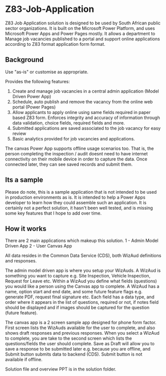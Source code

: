 # Z83-Job-Application
Z83 Job Application solution is designed to be used by South African public sector organizations. It is built on the Microsoft Power Platform, and uses Microsoft Power Apps and Power Pages mostly. It allows a department to Manage job vacancies published to a portal and support online applications according to Z83 format application form format.

## Background
Use "as-is" or customise as appropriate.

Provides the following features:
1. Create and manage job vacancies in a central admin application (Model Driven Power App)
2. Schedule, auto publish and remove the vacancy from the online web portal (Power Pages)
3. Allow applicants to apply online using same fields required in paper based Z83 form. Enforces integrity and accuracy of information through data validation, choice fields, required fields and more.
4. Submitted applications are saved associated to the job vacancy for easy review
5. Basic analytics provided for job vacancies and applications.

The canvas Power App supports offline usage scenarios too. That is, the person completing the inspection / audit doesnt need to have internet connectivity on their mobile device in order to capture the data. Once connected later, they can see saved records and submit them.

## Its a sample
Please do note, this is a sample application that is not intended to be used in production environments as is. It is intended to help a Power Apps developer to learn how they could assemble such an application. It is certainly not a perfect solution, it hasn't been well tested, and is missing some key features that I hope to add over time.

## How it works
There are 2 main applications which makeup this solution. 
1 - Admin Model Driven App
2 - User Canvas App

All data resides in the Common Data Service (CDS), both WizAud definitions and responses.

The admin model driven app is where you setup your WizAuds. A WizAud is something you want to capture e.g. Site Inspection, Vehicle Inspection, Request for Leave etc. Within a WizAud you define what fields (questions) you would like a person using the Canvas app to complete. A WizAud has a name, option start and end date, and some future feature flags e.g. generate PDF, request final signature etc. Each field has a data type, and order where it appears in the list of questions, required or not, if notes field should be displayed and if images should be captured for the question (future feature).

The canvas app is a 2 screen sample app designed for phone form factor. First screen lists the WizAuds available for the user to complete, and also shows draft responses and previous responses. When you select a WizAud to complete, you are take to the second screen which lists the questions/fields the user should complete. Save as Draft will allow you to save a response to be submitted later e.g. because you are offline, and Submit button submits data to backend (CDS). Submit button is not available if offline.

Solution file and overview PPT is in the solution folder.
